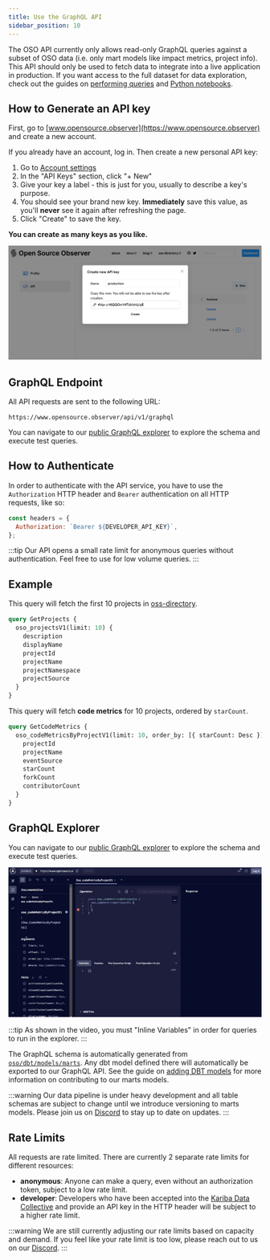 ```yaml
---
title: Use the GraphQL API
sidebar_position: 10
---
```


The OSO API currently only allows read-only GraphQL queries against a subset
of OSO data (i.e. only mart models like impact metrics, project info).
This API should only be used to fetch data to integrate into a live application in production.
If you want access to the full dataset for data exploration, check out the guides on
[performing queries](./query-data.mdx)
and [Python notebooks](./python-notebooks.md).

## How to Generate an API key

First, go to [www.opensource.observer](https://www.opensource.observer) and create a new account.

If you already have an account, log in. Then create a new personal API key:

1. Go to [Account settings](https://www.opensource.observer/app/settings)
2. In the "API Keys" section, click "+ New"
3. Give your key a label - this is just for you, usually to describe a key's purpose.
4. You should see your brand new key. **Immediately** save this value, as you'll **never** see it again after refreshing the page.
5. Click "Create" to save the key.

**You can create as many keys as you like.**

![generate API key](./generate-api-key.png)

## GraphQL Endpoint

All API requests are sent to the following URL:

```
https://www.opensource.observer/api/v1/graphql
```

You can navigate to our
[public GraphQL explorer](https://www.opensource.observer/graphql)
to explore the schema and execute test queries.

## How to Authenticate

In order to authenticate with the API service, you have to use the `Authorization` HTTP header and `Bearer` authentication on all HTTP requests, like so:

```js
const headers = {
  Authorization: `Bearer ${DEVELOPER_API_KEY}`,
};
```

:::tip
Our API opens a small rate limit for anonymous queries without authentication. Feel free to use for low volume queries.
:::

## Example

This query will fetch the first 10 projects in
[oss-directory](https://github.com/opensource-observer/oss-directory).

```graphql
query GetProjects {
  oso_projectsV1(limit: 10) {
    description
    displayName
    projectId
    projectName
    projectNamespace
    projectSource
  }
}
```

This query will fetch **code metrics** for 10 projects, ordered by `starCount`.

```graphql
query GetCodeMetrics {
  oso_codeMetricsByProjectV1(limit: 10, order_by: [{ starCount: Desc }]) {
    projectId
    projectName
    eventSource
    starCount
    forkCount
    contributorCount
  }
}
```

## GraphQL Explorer

You can navigate to our [public GraphQL explorer](https://www.opensource.observer/graphql) to explore the schema and execute test queries.

![GraphQL explorer](./api-explorer.gif)

:::tip
As shown in the video, you must "Inline Variables" in order for queries to run in the explorer.
:::

The GraphQL schema is automatically generated from [`oso/dbt/models/marts`](https://github.com/opensource-observer/oso/tree/main/dbt/models/marts). Any dbt model defined there will automatically be exported to our GraphQL API. See the guide on [adding DBT models](../contribute/impact-models.md) for more information on contributing to our marts models.

:::warning
Our data pipeline is under heavy development and all table schemas are subject to change until we introduce versioning to marts models.
Please join us on [Discord](https://www.opensource.observer/discord) to stay up to date on updates.
:::

## Rate Limits

All requests are rate limited. There are currently 2 separate rate limits for different resources:

- **anonymous**: Anyone can make a query, even without an authorization token, subject to a low rate limit.
- **developer**: Developers who have been accepted into the [Kariba Data Collective](https://www.kariba.network) and provide an API key in the HTTP header will be subject to a higher rate limit.

:::warning
We are still currently adjusting our rate limits based on capacity and demand. If you feel like your rate limit is too low, please reach out to us on our [Discord](https://www.opensource.observer/discord).
:::
